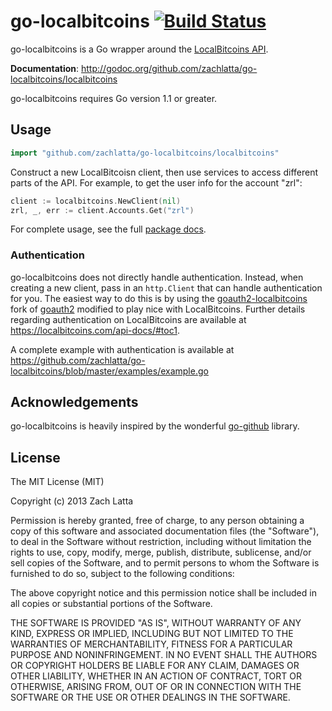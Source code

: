 # go-localbitcoins [![Build Status](https://travis-ci.org/zachlatta/go-localbitcoins.png?branch=master)](https://travis-ci.org/zachlatta/go-localbitcoins)

go-localbitcoins is a Go wrapper around the [LocalBitcoins
API](https://localbitcoins.com/api-docs).

**Documentation**:
http://godoc.org/github.com/zachlatta/go-localbitcoins/localbitcoins

go-localbitcoins requires Go version 1.1 or greater.

## Usage

```go
import "github.com/zachlatta/go-localbitcoins/localbitcoins"
```

Construct a new LocalBitcoisn client, then use services to access different
parts of the API. For example, to get the user info for the account "zrl":

```go
client := localbitcoins.NewClient(nil)
zrl, _, err := client.Accounts.Get("zrl")
```

For complete usage, see the full [package
docs](http://godoc.org/github.com/zachlatta/go-localbitcoins/localbitcoins).

### Authentication

go-localbitcoins does not directly handle authentication. Instead, when
creating a new client, pass in an `http.Client` that can handle authentication
for you. The easiest way to do this is by using the
[goauth2-localbitcoins](https://github.com/zachlatta/goauth2-localbitcoins)
fork of [goauth2](https://code.google.com/p/goauth2/) modified to play nice
with LocalBitcoins. Further details regarding authentication on LocalBitcoins
are available at https://localbitcoins.com/api-docs/#toc1.

A complete example with authentication is available at
https://github.com/zachlatta/go-localbitcoins/blob/master/examples/example.go

## Acknowledgements

go-localbitcoins is heavily inspired by the wonderful
[go-github](https://github.com/google/go-github) library.

## License

The MIT License (MIT)

Copyright (c) 2013 Zach Latta

Permission is hereby granted, free of charge, to any person obtaining a copy of
this software and associated documentation files (the "Software"), to deal in
the Software without restriction, including without limitation the rights to
use, copy, modify, merge, publish, distribute, sublicense, and/or sell copies
of the Software, and to permit persons to whom the Software is furnished to do
so, subject to the following conditions:

The above copyright notice and this permission notice shall be included in all
copies or substantial portions of the Software.

THE SOFTWARE IS PROVIDED "AS IS", WITHOUT WARRANTY OF ANY KIND, EXPRESS OR
IMPLIED, INCLUDING BUT NOT LIMITED TO THE WARRANTIES OF MERCHANTABILITY,
FITNESS FOR A PARTICULAR PURPOSE AND NONINFRINGEMENT. IN NO EVENT SHALL THE
AUTHORS OR COPYRIGHT HOLDERS BE LIABLE FOR ANY CLAIM, DAMAGES OR OTHER
LIABILITY, WHETHER IN AN ACTION OF CONTRACT, TORT OR OTHERWISE, ARISING FROM,
OUT OF OR IN CONNECTION WITH THE SOFTWARE OR THE USE OR OTHER DEALINGS IN THE
SOFTWARE.

